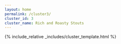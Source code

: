 ```yaml
---
layout: home
permalink: /cluster3/
cluster_id: 3
cluster_name: Rich and Roasty Stouts
---
```


{% include_relative _includes/cluster_template.html %}
